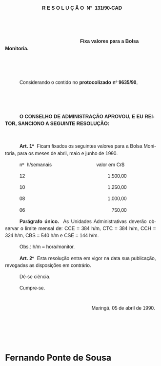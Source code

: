 <body lang=PT-BR style='tab-interval:35.4pt'>

<div class=Section1>

<p class=MsoNormal style='margin-left:18.0pt'><b style='mso-bidi-font-weight:
normal'><span style='font-size:12.0pt;mso-bidi-font-size:10.0pt;font-family:
Arial'><![if !supportEmptyParas]>&nbsp;<![endif]><o:p></o:p></span></b></p>

<p class=MsoNormal align=center style='text-align:center'><b style='mso-bidi-font-weight:
normal'><span style='font-size:12.0pt;mso-bidi-font-size:10.0pt;font-family:
Arial'>R E S O L U Ç Ã O<span style="mso-spacerun: yes">  </span>N°<span
style="mso-spacerun: yes">  </span>131/90-CAD<o:p></o:p></span></b></p>

<p class=MsoNormal style='text-indent:35.45pt;line-height:17.4pt'><b
style='mso-bidi-font-weight:normal'><span style='font-size:12.0pt;mso-bidi-font-size:
10.0pt;font-family:Arial'><![if !supportEmptyParas]>&nbsp;<![endif]><o:p></o:p></span></b></p>

<p class=MsoNormal style='text-indent:35.45pt;line-height:17.4pt'><b
style='mso-bidi-font-weight:normal'><span style='font-size:12.0pt;mso-bidi-font-size:
10.0pt;font-family:Arial'><![if !supportEmptyParas]>&nbsp;<![endif]><o:p></o:p></span></b></p>

<p class=MsoNormal style='text-indent:184.3pt;line-height:17.4pt'><b
style='mso-bidi-font-weight:normal'><span style='font-size:12.0pt;mso-bidi-font-size:
10.0pt;font-family:Arial'>Fixa valores para a Bolsa Monitoria.<o:p></o:p></span></b></p>

<p class=MsoNormal style='text-indent:35.45pt;line-height:17.4pt'><b
style='mso-bidi-font-weight:normal'><span style='font-size:12.0pt;mso-bidi-font-size:
10.0pt;font-family:Arial'><![if !supportEmptyParas]>&nbsp;<![endif]><o:p></o:p></span></b></p>

<p class=MsoNormal style='text-indent:35.45pt;line-height:17.4pt'><b
style='mso-bidi-font-weight:normal'><span style='font-size:12.0pt;mso-bidi-font-size:
10.0pt;font-family:Arial'><![if !supportEmptyParas]>&nbsp;<![endif]><o:p></o:p></span></b></p>

<p class=MsoNormal style='text-indent:35.45pt;line-height:17.4pt'><span
style='font-size:12.0pt;mso-bidi-font-size:10.0pt;font-family:Arial'>Considerando
o contido no <b>protocolizado nº 9635/90</b>,<o:p></o:p></span></p>

<p class=MsoNormal style='margin-right:10.8pt;text-indent:35.45pt;line-height:
17.4pt'><span style='font-size:12.0pt;mso-bidi-font-size:10.0pt;font-family:
Arial'><![if !supportEmptyParas]>&nbsp;<![endif]><o:p></o:p></span></p>

<p class=MsoNormal style='margin-right:10.8pt;text-indent:35.45pt;line-height:
17.4pt'><span style='font-size:12.0pt;mso-bidi-font-size:10.0pt;font-family:
Arial'><![if !supportEmptyParas]>&nbsp;<![endif]><o:p></o:p></span></p>

<p class=MsoNormal style='margin-right:10.8pt;text-align:justify;text-indent:
35.45pt;line-height:17.4pt'><b><span style='font-size:12.0pt;mso-bidi-font-size:
10.0pt;font-family:Arial'>O CONSELHO DE ADMINISTRAÇÃO APROVOU, E EU REITOR,
SANCIONO A SEGUINTE RESOLUÇÃO:<o:p></o:p></span></b></p>

<p class=MsoNormal style='text-indent:35.45pt;line-height:17.4pt'><span
style='font-size:12.0pt;mso-bidi-font-size:10.0pt;font-family:Arial'><![if !supportEmptyParas]>&nbsp;<![endif]><o:p></o:p></span></p>

<p class=MsoNormal style='margin-right:7.2pt;text-align:justify;text-indent:
35.45pt;line-height:17.4pt'><b><span style='font-size:12.0pt;mso-bidi-font-size:
10.0pt;font-family:Arial'>Art. 1º<span style="mso-spacerun: yes">  </span></span></b><span
style='font-size:12.0pt;mso-bidi-font-size:10.0pt;font-family:Arial'>Ficam
fixados os seguintes valores para a Bolsa Monitoria, para os meses de abril,
maio e junho de 1990.<o:p></o:p></span></p>

<p class=MsoNormal style='margin-right:7.2pt;text-align:justify;text-indent:
35.45pt;line-height:17.4pt'><span style='font-size:12.0pt;mso-bidi-font-size:
10.0pt;font-family:Arial'>nº<span style="mso-spacerun: yes">  </span>h/semanais<span
style='mso-tab-count:1'>          </span><span style="mso-spacerun:
yes">                       </span>valor em Cr$<o:p></o:p></span></p>

<p class=MsoNormal style='text-indent:35.45pt;line-height:17.4pt;tab-stops:
232.2pt'><span style='font-size:12.0pt;mso-bidi-font-size:10.0pt;font-family:
Arial'>12<span style='mso-tab-count:1'>                                                             </span>1.500,00<o:p></o:p></span></p>

<p class=MsoNormal style='text-indent:35.45pt;line-height:17.4pt;tab-stops:
230.4pt'><span style='font-size:12.0pt;mso-bidi-font-size:10.0pt;font-family:
Arial'>10<span style='mso-tab-count:1'>                                                             </span>1.250,00<o:p></o:p></span></p>

<p class=MsoNormal style='text-indent:35.45pt;line-height:17.4pt;tab-stops:
230.4pt'><span style='font-size:12.0pt;mso-bidi-font-size:10.0pt;font-family:
Arial'>08<span style='mso-tab-count:1'>                                                             </span>1.000,00<o:p></o:p></span></p>

<p class=MsoNormal style='text-indent:35.45pt;line-height:17.4pt;tab-stops:
241.2pt'><span style='font-size:12.0pt;mso-bidi-font-size:10.0pt;font-family:
Arial'>06<span style='mso-tab-count:1'>                                                                </span>750,00<o:p></o:p></span></p>

<p class=MsoNormal style='margin-right:7.2pt;text-align:justify;text-indent:
35.45pt;line-height:17.4pt'><b><span style='font-size:12.0pt;mso-bidi-font-size:
10.0pt;font-family:Arial'>Parágrafo único.</span></b><span style='font-size:
12.0pt;mso-bidi-font-size:10.0pt;font-family:Arial'><span style="mso-spacerun:
yes">  </span>As Unidades Administrativas deverão observar o limite mensal de:
CCE = 384 h/m, CTC = 384 h/m, CCH = 324 h/m, CBS = 540 h/m e CSE = 144 h/m.<o:p></o:p></span></p>

<p class=MsoNormal style='text-indent:35.45pt;line-height:17.4pt'><span
style='font-size:12.0pt;mso-bidi-font-size:10.0pt;font-family:Arial'>Obs.: h/m
= hora/monitor.<o:p></o:p></span></p>

<p class=MsoNormal style='margin-right:7.2pt;text-align:justify;text-indent:
35.45pt;line-height:17.4pt'><b><span style='font-size:12.0pt;mso-bidi-font-size:
10.0pt;font-family:Arial'>Art. 2º<span style="mso-spacerun: yes">  </span></span></b><span
style='font-size:12.0pt;mso-bidi-font-size:10.0pt;font-family:Arial'>Esta
resolução entra em vigor na data sua publicação, revogadas as disposições em
contrário.<o:p></o:p></span></p>

<p class=MsoNormal style='margin-right:7.2pt;text-align:justify;text-indent:
35.45pt;line-height:17.4pt'><span style='font-size:12.0pt;mso-bidi-font-size:
10.0pt;font-family:Arial'>Dê-se ciência.<o:p></o:p></span></p>

<p class=MsoNormal style='text-indent:35.45pt;line-height:17.4pt'><span
style='font-size:12.0pt;mso-bidi-font-size:10.0pt;font-family:Arial'>Cumpre-se.<o:p></o:p></span></p>

<p class=MsoNormal style='text-align:justify'><span style='font-size:12.0pt;
mso-bidi-font-size:10.0pt;font-family:Arial'><![if !supportEmptyParas]>&nbsp;<![endif]><o:p></o:p></span></p>

<p class=MsoNormal style='text-align:justify;text-indent:212.65pt'><span
style='font-size:12.0pt;mso-bidi-font-size:10.0pt;font-family:Arial'>Maringá,
05 de abril de 1990.<o:p></o:p></span></p>

<p class=MsoNormal style='text-align:justify;text-indent:212.65pt'><span
style='font-size:12.0pt;mso-bidi-font-size:10.0pt;font-family:Arial'><![if !supportEmptyParas]>&nbsp;<![endif]><o:p></o:p></span></p>

<p class=MsoNormal style='text-align:justify;text-indent:212.65pt'><span
style='font-size:12.0pt;mso-bidi-font-size:10.0pt;font-family:Arial'><![if !supportEmptyParas]>&nbsp;<![endif]><o:p></o:p></span></p>

<p class=MsoNormal style='text-align:justify;text-indent:212.65pt'><span
style='font-size:12.0pt;mso-bidi-font-size:10.0pt;font-family:Arial'><![if !supportEmptyParas]>&nbsp;<![endif]><o:p></o:p></span></p>

<h1>Fernando Ponte de Sousa</h1>

</div>

</body>
